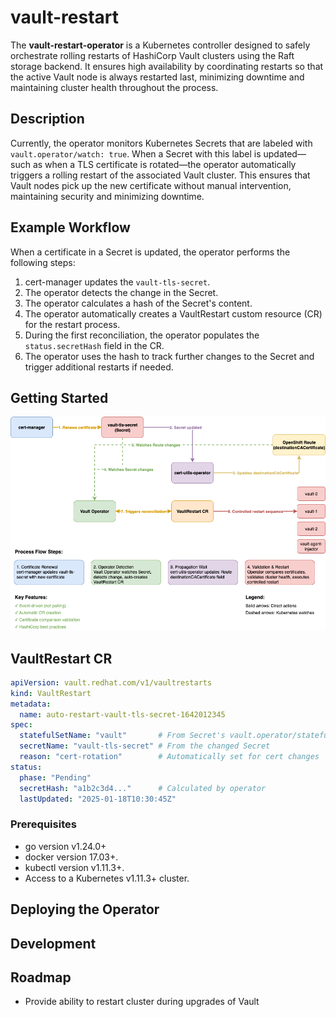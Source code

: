 # vault-restart

The **vault-restart-operator** is a Kubernetes controller designed to
safely orchestrate rolling restarts of HashiCorp Vault clusters using
the Raft storage backend. It ensures high availability by coordinating
restarts so that the active Vault node is always restarted last,
minimizing downtime and maintaining cluster health throughout the process.

## Description

Currently, the operator monitors Kubernetes Secrets that are labeled with `vault.operator/watch: true`. When a Secret with this label is updated—such as when a TLS certificate is rotated—the operator automatically triggers a rolling restart of the associated Vault cluster. This ensures that Vault nodes pick up the new certificate without manual intervention, maintaining security and minimizing downtime.

## Example Workflow

When a certificate in a Secret is updated, the operator performs the following steps:

1. cert-manager updates the `vault-tls-secret`.
2. The operator detects the change in the Secret.
3. The operator calculates a hash of the Secret's content.
4. The operator automatically creates a VaultRestart custom resource (CR) for the restart process.
5. During the first reconciliation, the operator populates the `status.secretHash` field in the CR.
6. The operator uses the hash to track further changes to the Secret and trigger additional restarts if needed.

## Getting Started

![operator-workflow](media/vault-operator-workflow.png)

## VaultRestart CR

```yaml
apiVersion: vault.redhat.com/v1/vaultrestarts
kind: VaultRestart
metadata:
  name: auto-restart-vault-tls-secret-1642012345
spec:
  statefulSetName: "vault"       # From Secret's vault.operator/statefulset label
  secretName: "vault-tls-secret" # From the changed Secret
  reason: "cert-rotation"        # Automatically set for cert changes
status:
  phase: "Pending"
  secretHash: "a1b2c3d4..."      # Calculated by operator
  lastUpdated: "2025-01-18T10:30:45Z"
```

### Prerequisites

- go version v1.24.0+
- docker version 17.03+.
- kubectl version v1.11.3+.
- Access to a Kubernetes v1.11.3+ cluster.

## Deploying the Operator

## Development

## Roadmap

* Provide ability to restart cluster during upgrades of Vault
